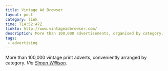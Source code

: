 ```yaml
---
title: Vintage Ad Browser
layout: post
category: link
time: T14:52:47Z
linkto: http://www.vintageadbrowser.com/
description: More than 100,000 advertisements, organised by category.
tags:
 - advertising
---
```


More than 100,000 vintage print adverts, conveniently arranged by category. _Via [Simon Willison](http://simonwillison.net/2010/Jan/6/vintage/)_.
